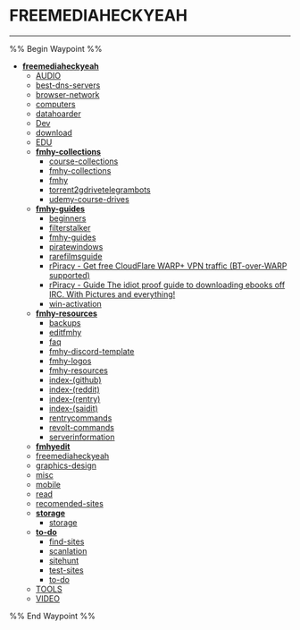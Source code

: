 # FREEMEDIAHECKYEAH

---

%% Begin Waypoint %%
- **[freemediaheckyeah](../../../..//home-mthrfckr/Bookmrks-Mthrfckr/Freemediaheckyeah/Freemediaheckyeah.md)**
	- [AUDIO](HOME-MTHRFCKR/BOOKMRKS-MTHRFCKR/FREEMEDIAHECKYEAH/AUDIO.md)
	- [best-dns-servers](Best-Dns-Servers.md)
	- [browser-network](Browser-Network.md)
	- [computers](Computers.md)
	- [datahoarder](Datahoarder.md)
	- [Dev](Dev.md)
	- [download](Download.md)
	- [EDU](HOME-MTHRFCKR/BOOKMRKS-MTHRFCKR/FREEMEDIAHECKYEAH/EDU.md)
	- **[fmhy-collections](Fmhy-Collections/Fmhy-Collections.md)**
		- [course-collections](Fmhy-Collections/Course-Collections.md)
		- [fmhy-collections](Fmhy-Collections/Fmhy-Collections.md)
		- [fmhy](Fmhy-Collections/Fmhy.md)
		- [torrent2gdrivetelegrambots](Fmhy-Collections/Torrent2Gdrivetelegrambots.md)
		- [udemy-course-drives](Fmhy-Collections/Udemy-Course-Drives.md)
	- **[fmhy-guides](Fmhy-Guides/Fmhy-Guides.md)**
		- [beginners](Fmhy-Guides/Beginners.md)
		- [filterstalker](Fmhy-Guides/Filterstalker.md)
		- [fmhy-guides](Fmhy-Guides/Fmhy-Guides.md)
		- [piratewindows](Fmhy-Guides/Piratewindows.md)
		- [rarefilmsguide](Fmhy-Guides/Rarefilmsguide.md)
		- [rPiracy - Get free CloudFlare WARP+ VPN traffic (BT-over-WARP supported)](Fmhy-Guides/Rpiracy%20-%20Get%20Free%20Cloudflare%20Warp+%20Vpn%20Traffic%20(Bt-Over-Warp%20Supported).md)
		- [rPiracy - Guide The idiot proof guide to downloading ebooks off IRC. With Pictures and everything!](Fmhy-Guides/Rpiracy%20-%20Guide%20The%20Idiot%20Proof%20Guide%20To%20Downloading%20Ebooks%20Off%20Irc.%20With%20Pictures%20And%20Everything!.md)
		- [win-activation](Fmhy-Guides/Win-Activation.md)
	- **[fmhy-resources](Fmhy-Resources/Fmhy-Resources.md)**
		- [backups](Fmhy-Resources/Backups.md)
		- [editfmhy](Fmhy-Resources/Editfmhy.md)
		- [faq](Fmhy-Resources/Faq.md)
		- [fmhy-discord-template](Fmhy-Resources/Fmhy-Discord-Template.md)
		- [fmhy-logos](Fmhy-Resources/Fmhy-Logos.md)
		- [fmhy-resources](Fmhy-Resources/Fmhy-Resources.md)
		- [index-(github)](Fmhy-Resources/Index-(Github).md)
		- [index-(reddit)](Fmhy-Resources/Index-(Reddit).md)
		- [index-(rentry)](Fmhy-Resources/Index-(Rentry).md)
		- [index-(saidit)](Fmhy-Resources/Index-(Saidit).md)
		- [rentrycommands](Fmhy-Resources/Rentrycommands.md)
		- [revolt-commands](Fmhy-Resources/Revolt-Commands.md)
		- [serverinformation](Fmhy-Resources/Serverinformation.md)
	- **[fmhyedit](fmhyedit/fmhyedit.md)**
	- [freemediaheckyeah](../../../..//home-mthrfckr/Bookmrks-Mthrfckr/Freemediaheckyeah/Freemediaheckyeah.md)
	- [graphics-design](Graphics-Design.md)
	- [misc](Misc.md)
	- [mobile](Mobile.md)
	- [read](Read.md)
	- [recomended-sites](Recomended-Sites.md)
	- **[storage](Storage/Storage.md)**
		- [storage](Storage/Storage.md)
	- **[to-do](To-Do/To-Do.md)**
		- [find-sites](To-Do/Find-Sites.md)
		- [scanlation](To-Do/Scanlation.md)
		- [sitehunt](To-Do/Sitehunt.md)
		- [test-sites](To-Do/Test-Sites.md)
		- [to-do](To-Do/To-Do.md)
	- [TOOLS](HOME-MTHRFCKR/BOOKMRKS-MTHRFCKR/FREEMEDIAHECKYEAH/TOOLS.md)
	- [VIDEO](HOME-MTHRFCKR/BOOKMRKS-MTHRFCKR/FREEMEDIAHECKYEAH/VIDEO.md)

%% End Waypoint %%
